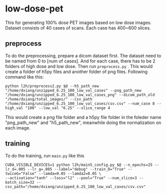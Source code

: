 # low-dose-pet
This for generating 100% dose PET images based on low dose images.
Dataset consists of 40 cases of scans. Each case has 400~600 slices.

## preprocess  

To do the preprocessing, prepare a dicom dataset first. The dataset need to be named from 0 to [num of cases]. And for each case, there has to be 2 folders of high dose and low dose.
Then run `preprocess.py` . This would create a folder of h5py files and another folder of png files.
Following command like this:
  

    python l2h/preprocess2.py $@ --h5_path_new "/home/dxiang/unzipped_6.25_100_low_val_cases" --png_path_new    "/home/dxiang/unzipped_6.25_100_low_val_cases_png" --dicom_path_old "/home/dxiang/total_images/" --csv_path   "/home/dxiang/unzipped_6.25_100_low_val_cases/csv.csv" --num_case 8 --high_val "100" --low_val "6.25" --slice_range 4
    
This would create a png file folder and a h5py file folder in the foleder name "png_path_new" and "h5_path_new", meanwhile doing the normalization on each image.
  
## training
  
To do the training, run `main.py` like this
  

    CUDA_VISIBLE_DEVICES=1 python l2h/main5_config.py $@ --n_epochs=25 --lr_d=.005 --lr_g=.005 --label="debug" --train_D="True" --twiceG="False" --lamda=0.05 --lamda2=0.05 \
    --activation="tanh" --loss="l2" --pool="True" --num_slice=3 --batch_size=32 --csv_path="/home/dxiang/unzipped_6.25_100_low_val_cases/csv.csv"
